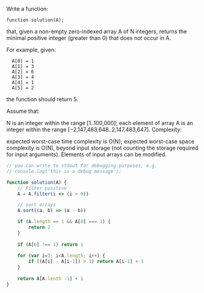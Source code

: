 Write a function:

 ```
function solution(A);
 ```

that, given a non-empty zero-indexed array A of N integers, returns the minimal positive integer (greater than 0) that does not occur in A.

For example, given:

```
  A[0] = 1
  A[1] = 3
  A[2] = 6
  A[3] = 4
  A[4] = 1
  A[5] = 2
 ```
the function should return 5.

Assume that:

N is an integer within the range [1..100,000];
each element of array A is an integer within the range [−2,147,483,648..2,147,483,647].
Complexity:

expected worst-case time complexity is O(N);
expected worst-case space complexity is O(N), beyond input storage (not counting the storage required for input arguments).
Elements of input arrays can be modified.

```js
// you can write to stdout for debugging purposes, e.g.
// console.log('this is a debug message');

function solution(A) {
    // Filter positive
    A = A.filter(i => (i > 0))

    // sort arrays
    A.sort((a, b) => (a - b))

    if (A.length == 1 && A[0] === 1) {
        return 2
    }
    
    if (A[0] !== 1) return 1
    
    for (var i=1; i<A.length; i++) {
        if ((A[i] - A[i-1]) > 1) return A[i-1] + 1
    }
    
    return A[A.lenth -1] + 1
}
```
